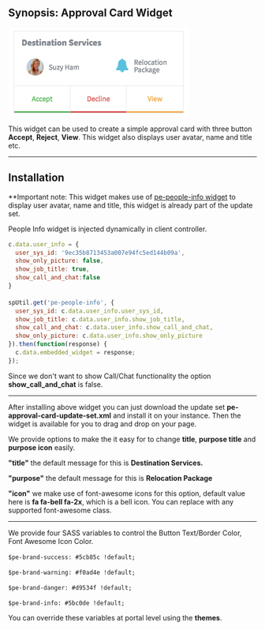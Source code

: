 ## Synopsis: Approval Card Widget

![alt text](../images/approval.png "Approval Card Widget")


This widget can be used to create a simple approval card with three button **Accept**, **Reject**, **View**. This widget also displays user avatar, name and title etc.

***

## Installation

**Important note: This widget makes use of [pe-people-info widget](https://gitlab.com/dev-practice/platexp-widget-library/tree/master/pe-people-info) to display user avatar, name and title, this widget is already part of the update set.

People Info widget is injected dynamically in client controller.

```javascript
c.data.user_info = {
  user_sys_id: '9ec35b8713453a007e94fc5ed144b09a',
  show_only_picture: false,
  show_job_title: true,
  show_call_and_chat:false
}

spUtil.get('pe-people-info', {
  user_sys_id: c.data.user_info.user_sys_id,
  show_job_title: c.data.user_info.show_job_title,
  show_call_and_chat: c.data.user_info.show_call_and_chat,
  show_only_picture: c.data.user_info.show_only_picture
}).then(function(response) {
  c.data.embedded_widget = response;
});
```

Since we don't want to show Call/Chat functionality the option **show_call_and_chat** is false.


***


After installing above widget you can just download the update set **pe-approval-card-update-set.xml** and install it on your instance. Then the widget is available for you to drag and drop on your page.

We provide options to make the it easy for to change **title**, **purpose title** and **purpose icon** easily.

**"title"** the default message for this is **Destination Services.**

**"purpose"** the default message for this is **Relocation Package**

**"icon"** we make use of font-awesome icons for this option, default value here is **fa fa-bell fa-2x**, which is a bell icon. You can replace with any supported font-awesome class.

***

We provide four SASS variables to control the Button Text/Border Color, Font Awesome Icon Color.

`$pe-brand-success: #5cb85c !default;`

`$pe-brand-warning: #f0ad4e !default;`

`$pe-brand-danger: #d9534f !default;`

`$pe-brand-info: #5bc0de !default;`



You can override these variables at portal level using the **themes**.





